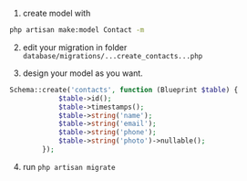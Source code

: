 1. create model with
```bash
php artisan make:model Contact -m
```

2. edit your migration in folder <code>database/migrations/...create_contacts...php</code>

3. design your model as you want.
```php
Schema::create('contacts', function (Blueprint $table) {
            $table->id();
            $table->timestamps();
            $table->string('name');
            $table->string('email');
            $table->string('phone');
            $table->string('photo')->nullable();
        });
```
4. run <code>php artisan migrate</code>